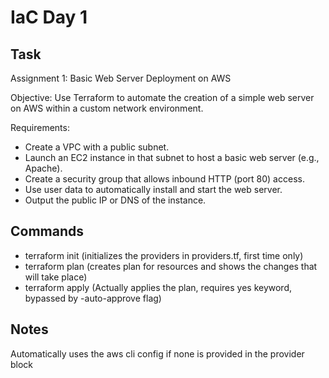 # IaC Day 1


## Task

Assignment 1: Basic Web Server Deployment on AWS
 
Objective:
Use Terraform to automate the creation of a simple web server on AWS within a custom network environment.
 
Requirements:
- Create a VPC with a public subnet.
- Launch an EC2 instance in that subnet to host a basic web server (e.g., Apache).
- Create a security group that allows inbound HTTP (port 80) access.
- Use user data to automatically install and start the web server.
- Output the public IP or DNS of the instance.

## Commands

- terraform init (initializes the providers in providers.tf, first time only)
- terraform plan (creates plan for resources and shows the changes that will take place)
- terraform apply (Actually applies the plan, requires yes keyword, bypassed by -auto-approve flag)

## Notes
Automatically uses the aws cli config if none is provided in the provider block